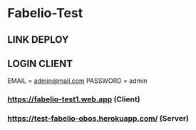 # Fabelio-Test 
## LINK DEPLOY
## LOGIN CLIENT
EMAIL = admin@mail.com
PASSWORD = admin
### https://fabelio-test1.web.app (Client)
### https://test-fabelio-obos.herokuapp.com/ (Server)
